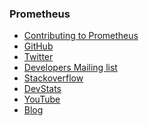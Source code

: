 ### Prometheus

- [Contributing to
Prometheus](https://github.com/prometheus/prometheus/blob/master/CONTRIBUTING.md)
- [GitHub](https://github.com/prometheus)
- [Twitter](https://twitter.com/prometheusio)
- [Developers Mailing list](https://prometheus.io/community/)
- [Stackoverflow](https://stackoverflow.com/tags/prometheus)
- [DevStats](https://prometheus.devstats.cncf.io/)
- [YouTube](https://www.youtube.com/channel/UC4pLFely0-Odea4B2NL1nWA)
- [Blog](https://prometheus.io/blog/)

